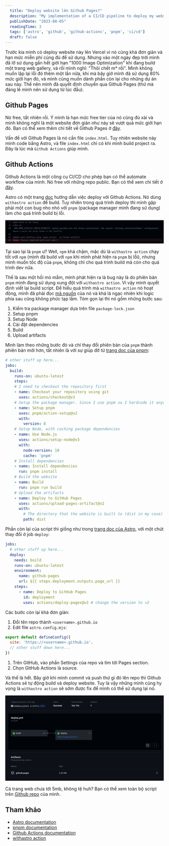 ```yaml
---
  title: "Deploy website lên Github Pages?"
  description: "My implementation of a CI/CD pipeline to deploy my website"
  publishDate: "2023-08-05"
  readingTime: 3
  tags: ['astro', 'github', 'github-actions', 'pnpm', 'ci/cd']
  draft: false
---
```


<!-- I deployed my website with Vercel before because it was easy and the free tier is generous enough. But on a beautiful day when I accidentally messed up the 1000 image optimization limit while building a gallery website, I thought to myself: "Well, sh*t". I don't want to make that same mistake again, now that I have used up 80% of the limit, and I want to reserve the remaining space for future projects. So I decided to move to Github Pages (which is what I should have gone with in the first place). -->

Trước kia mình có deploy website này lên Vercel vì nó cũng khá đơn giản và hạn mức miễn phí cũng đủ để sử dụng. Nhưng vào một ngày đẹp trời mình đã lỡ sử dụng gần hết giới hạn "1000 Image Optimization" khi đang build một trang web gallery, và rồi mình nghĩ: "Thôi chết m* rồi". Mình không muốn lặp lại lỗi đó thêm một lần nữa, khi mà bây giờ mình đã sử dụng 80% mức giới hạn đó, và mình cũng muốn dành phần còn lại cho những dự án sau này. Thế nên mình đã quyết định chuyển qua Github Pages (thứ mà đáng lẽ mình nên sử dụng từ lúc đầu).

## Github Pages

Nó free, tất nhiên rồi. Ý mình là hạn mức free tier của nó cũng đủ xài và mình không nghĩ là một website đơn giản như này sẽ vượt quá mức giới hạn đó. Bạn có thể xem thêm chi tiết về Github Pages ở [đây](https://docs.github.com/en/pages/getting-started-with-github-pages/about-github-pages#limits-on-use-of-github-pages).

Vấn đề với Github Pages là nó cần file `index.html`. Tuy nhiên website này mình code bằng Astro, và file `index.html` chỉ có khi mình build project ra. Đây là lúc mà `Github Actions` giúp mình.

## Github Actions

<!-- Github Actions is a CI/CD tool that allows you to automate your workflow. It's free for public repositories. You can view more details [here](https://docs.github.com/en/actions/learn-github-actions/introduction-to-github-actions). -->

Github Actions là một công cụ CI/CD cho phép bạn có thể automate workflow của mình. Nó free với những repo public. Bạn có thể xem chi tiết ở [đây](https://docs.github.com/en/actions/learn-github-actions/introduction-to-github-actions).

<!-- Astro has a [documentation](https://docs.astro.build/en/guides/deploy/github/) on how to do deploy with Github Actions. It uses `withastro action` behind the scene to build the website. But there's a little bug with the `pnpm` that I use for the package manager that breaks the build. -->

Astro có một trang [doc](https://docs.astro.build/en/guides/deploy/github/) hướng dẫn việc deploy với Github Actions. Nó dùng `withastro action` để build. Tuy nhiên trong quá trình deploy thì mình gặp phải một con bug nho nhỏ với `pnpm` (package manager mình đang sử dụng) làm cho quá trình build bị lỗi.

![pnpm bug](../../../assets/pnpm-error.png)

Tại sao lại là `pnpm` ư? Well, `npm` khá chậm, mặc dù là `withastro action` chạy tốt với `npm` (mình đã build với `npm` khi mình phát hiện ra `pnpm` bị lỗi), nhưng mình muốn tốc độ của `pnpm`, không chỉ cho quá trình build mà còn cho quá trình dev nữa.

Thế là sau một hồi mò mẫm, mình phát hiện ra là bug này là do phiên bản `pnpm` mình đang sử dụng xung đột với `withastro action`. Vì vậy mình quyết định viết lại build script. Để hiểu quá trình mà `withastro action` nó hoạt động, mình đã phải đọc [mã nguồn](https://github.com/withastro/action/blob/main/action.yml) của nó và khá là ngạc nhiên khi logic phía sau cũng không phức tạp lắm. Tóm gọn lại thì nó gồm những bước sau:

1. Kiểm tra package manager dựa trên file `package-lock.json`
2. Setup pnpm
3. Setup Node
4. Cài đặt dependencies
5. Build
6. Upload artifacts

<!-- Well, I just followed the steps and just changed the version to a newer one, of course with the help from the [pnpm documentation](https://pnpm.io/continuous-integration#github-actions): -->

Mình làm theo những bước đó và chỉ thay đổi phiên bản của `pnpm` thành phiên bản mới hơn, tất nhiên là với sự giúp đỡ từ [trang doc của pnpm](https://pnpm.io/continuous-integration#github-actions):

```yaml
# other stuff up here...
jobs:
  build:
    runs-on: ubuntu-latest
    steps:
    # I need to checkout the repository first
    - name: Checkout your repository using git
      uses: actions/checkout@v3
    # Setup the package manager. Since I use pnpm so I hardcode it anyway
    - name: Setup pnpm
      uses: pnpm/action-setup@v2
      with:
        version: 8
    # Setup Node, with caching package dependencies
    - name: Use Node.js
      uses: actions/setup-node@v3
      with:
        node-version: 18
        cache: 'pnpm'
    # Install dependencies
    - name: Install dependencies
      run: pnpm install
    # Build the website
    - name: Build
      run: pnpm run build
    # Upload the artifacts
    - name: Deploy to GitHub Pages
      uses: actions/upload-pages-artifact@v2
      with:
        # The directory that the website is built to (dist in my case)
        path: dist 
```

Phần còn lại của script thì giống như trong [trang doc của Astro](https://docs.astro.build/en/guides/deploy/github/), với một chút thay đổi ở job `deploy`:

``` yaml
jobs:
  # other stuff up here...
  deploy:
    needs: build
    runs-on: ubuntu-latest
    environment:
      name: github-pages
      url: ${{ steps.deployment.outputs.page_url }}
    steps:
      - name: Deploy to GitHub Pages
        id: deployment
        uses: actions/deploy-pages@v2 # change the version to v2
```

Các bước còn lại khá đơn giản:

1. Đổi tên repo thành `<username>.github.io`
2. Edit file `astro.config.mjs`:

```js
export default defineConfig({
  site: 'https://<username>.github.io',
  // other stuff down here...
})
```

1. Trên GitHub, vào phần Settings của repo và tìm tới Pages section.
2. Chọn GitHub Actions là source.

<!-- And that's it. Now whenever I commit and push something new to the repo, Github Actions will automatically build and deploy the website for me. Nonetheless, I still hope that the `withastro action` will be fixed soon so that I can use it again. -->

Và thế là hết. Bây giờ khi mình commit và push thứ gì đó lên repo thì Github Actions sẽ tự động build và deploy website. Tuy là vậy những mình cũng hy vọng là `withastro action` sẽ sớm được fix để mình có thể sử dụng lại nó.

![build success](../../../assets/build-success.png)

Cả trang web chưa tới 5mb, không tệ huh? Bạn có thể xem toàn bộ script trên [Github repo](https://github.com/nhthieu/nhthieu.github.io/blob/main/.github/workflows/deploy.yml) của mình.

## Tham khảo

- [Astro documentation](https://docs.astro.build/en/guides/deploy/github/)
- [pnpm documentation](https://pnpm.io/continuous-integration#github-actions)
- [Github Actions documentation](https://docs.github.com/en/actions/learn-github-actions/introduction-to-github-actions)
- [withastro action](https://github.com/withastro/action/blob/main/action.yml)
